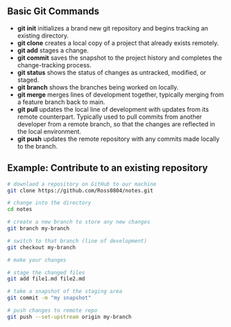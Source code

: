 ## Basic Git Commands

- **git init** initializes a brand new git repository and begins tracking an existing directory.
- **git clone** creates a local copy of a project that already exists remotely.
- **git add** stages a change.
- **git commit** saves the snapshot to the project history and completes the change-tracking process.
- **git status** shows the status of changes as untracked, modified, or staged.
- **git branch** shows the branches being worked on locally.
- **git merge** merges lines of development together, typically merging from a feature branch back to main.
- **git pull** updates the local line of development with updates from its remote counterpart. Typically used to pull commits from another developer from a remote branch, so that the changes are reflected in the local environment.
- **git push** updates the remote repository with any commits made locally to the branch.

## Example: Contribute to an existing repository

```bash
# downlaod a repository on GitHub to our machine
git clone https://github.com/Ross0804/notes.git

# change into the directory
cd notes

# create a new branch to store any new changes
git branch my-branch

# switch to that branch (line of development)
git checkout my-branch

# make your changes

# stage the changed files
git add file1.md file2.md

# take a snapshot of the staging area
git commit -m "my snapshot"

# push changes to remote repo
git push --set-upstream origin my-branch
```